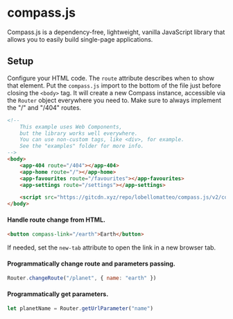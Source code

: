 
# compass.js
Compass.js is a dependency-free, lightweight, vanilla JavaScript library that allows you to easily build single-page applications.

## Setup
Configure your HTML code.
The ```route``` attribute describes when to show that element.
Put the ```compass.js``` import to the bottom of the file just before closing the  ```<body>``` tag. It will create a new Compass instance, accessible via the ```Router``` object everywhere you need to.
Make sure to always implement the "/" and "/404" routes.
```html
<!-- 
	This example uses Web Components, 
	but the library works well everywhere. 
	You can use non-custom tags, like <div>, for example. 
	See the "examples" folder for more info. 
-->
<body>
	<app-404 route="/404"></app-404>
	<app-home route="/"></app-home>
	<app-favourites route="/favourites"></app-favourites>
	<app-settings route="/settings"></app-settings>

	<script src="https://gitcdn.xyz/repo/lobellomatteo/compass.js/v2/compass.min.js"></script>
</body>
```
#### Handle route change from HTML.
```html
<button compass-link="/earth">Earth</button>
``` 
If needed, set the `new-tab` attribute to open the link in a new browser tab.
#### Programmatically change route and parameters passing.
```js
Router.changeRoute("/planet", { name: "earth" })
``` 
#### Programmatically get parameters.
```js
let planetName = Router.getUrlParameter("name")
```